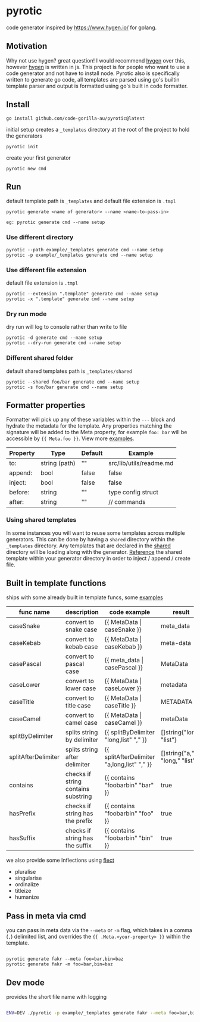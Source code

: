 # pyrotic
code generator inspired by https://www.hygen.io/ for golang.


## Motivation
Why not use hygen? great question! I would recommend [hygen](https://www.hygen.io/) over this, however [hygen](https://www.hygen.io/) is written in js.
This project is for people who want to use a code generator and not have to install node. Pyrotic also is specifically written to generate go code, all templates are parsed using go's builtin template parser and output is formatted using go's built in code formatter.



## Install

```
go install github.com/code-gorilla-au/pyrotic@latest

```

initial setup creates a `_templates` directory at the root of the project to hold the generators

```
pyrotic init
```

create your first generator

```
pyrotic new cmd
```

## Run

default template path is `_templates` and default file extension is `.tmpl`

```
pyrotic generate <name of generator> --name <name-to-pass-in>

eg: pyrotic generate cmd --name setup
```

### Use different directory

```
pyrotic --path example/_templates generate cmd --name setup
pyrotic -p example/_templates generate cmd --name setup
```

### Use different file extension

default file extension is `.tmpl`

```
pyrotic --extension ".template" generate cmd --name setup
pyrotic -x ".template" generate cmd --name setup
```

### Dry run mode

dry run will log to console rather than write to file

```
pyrotic -d generate cmd --name setup
pyrotic --dry-run generate cmd --name setup
```

### Different shared folder

default shared templates path is `_templates/shared`

```
pyrotic --shared foo/bar generate cmd --name setup
pyrotic -s foo/bar generate cmd --name setup
```

## Formatter properties

Formatter will pick up any of these variables within the `---` block and hydrate the metadata for the template. Any properties matching the signature will be added to the Meta property, for example `foo: bar` will be accessible by `{{ Meta.foo }}`. View more [examples](example/_templates).

| Property | Type | Default | Example |
| -------- | ---- | ------- | ------- |
| to: | string (path) | "" | src/lib/utils/readme.md |
| append: | bool | false | false |
| inject: | bool | false | false |
| before: | string | "" | type config struct |
| after: | string | "" | // commands |


### Using shared templates

In some instances you will want to reuse some templates across multiple generators. This can be done by having a `shared` directory within the `_templates` directory.
Any templates that are declared in the [shared](example/_templates/shared/config.tmpl) directory will be loading along with the generator. [Reference](example/_templates/fakr/shared_config.tmpl) the shared template within your generator directory in order to inject / append / create file.


## Built in template functions

ships with some already built in template funcs, some [examples](example/_templates/fakr/farkr_case.tmpl)

| func name | description | code example | result |
| --------- | ----------- | ------------ | ------ | 
| caseSnake | convert to snake case | {{ MetaData \| caseSnake }} | meta_data |
| caseKebab | convert to kebab case | {{ MetaData \| caseKebab }} | meta-data |
| casePascal | convert to pascal case | {{ meta_data \| casePascal }} | MetaData |
| caseLower | convert to lower case | {{ MetaData \| caseLower }} | metadata |
| caseTitle | convert to title case | {{ MetaData \| caseTitle }} | METADATA |
| caseCamel | convert to camel case | {{ MetaData \| caseCamel }} | metaData |
| splitByDelimiter | splits string by delimiter | {{ splitByDelimiter "long,list" "," }} | []string{"long" "list"} |
| splitAfterDelimiter | splits string after delimiter | {{ splitAfterDelimiter "a,long,list" "," }} | []string{"a," "long," "list"} |
| contains | checks if string contains substring | {{ contains "foobarbin" "bar" }} | true |
| hasPrefix | checks if string has the prefix | {{ contains "foobarbin" "foo" }} | true |
| hasSuffix | checks if string has the suffix | {{ contains "foobarbin" "bin" }} | true |


we also provide some Inflections using [flect](https://github.com/gobuffalo/flect)

- pluralise
- singularise
- ordinalize
- titleize
- humanize

## Pass in meta via cmd

you can pass in meta data via the `--meta` or `-m` flag, which takes in a comma (`,`) delimited list, and overrides the `{{ .Meta.<your-property> }}` within the template.

```

pyrotic generate fakr --meta foo=bar,bin=baz
pyrotic generate fakr -m foo=bar,bin=baz

```


## Dev mode
provides the short file name with logging

```bash

ENV=DEV ./pyrotic -p example/_templates generate fakr --meta foo=bar,bin=baz

```